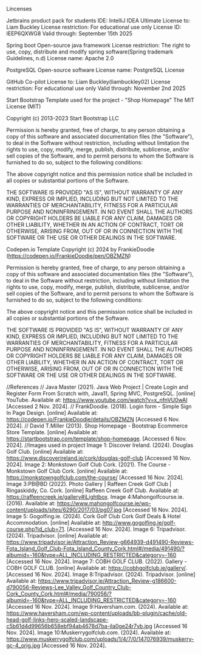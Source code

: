 Lincenses

Jetbrains product pack for students
IDE: IntelliJ IDEA Ultimate
License to: Liam Buckley
License restriction: For educational use only
License ID: IEEP6QXWG8
Valid through: September 15th 2025

Spring boot
Open-source java framework
License restriction: The right to use, copy, distribute and modify spring software(Spring trademark Guidelines, n.d)
License name: Apache 2.0

PostgreSQL
Open-source software
License name: PostgreSQL License

GitHub Co-pilot
License to: Liam Buckley(liambuckley02)
License restriction: For educational use only
Valid through: November 2nd 2025



Start Bootstrap Template used for the project - "Shop Homepage"
The MIT License (MIT)

Copyright (c) 2013-2023 Start Bootstrap LLC

Permission is hereby granted, free of charge, to any person obtaining a copy
of this software and associated documentation files (the "Software"), to deal
in the Software without restriction, including without limitation the rights
to use, copy, modify, merge, publish, distribute, sublicense, and/or sell
copies of the Software, and to permit persons to whom the Software is
furnished to do so, subject to the following conditions:

The above copyright notice and this permission notice shall be included in
all copies or substantial portions of the Software.

THE SOFTWARE IS PROVIDED "AS IS", WITHOUT WARRANTY OF ANY KIND, EXPRESS OR
IMPLIED, INCLUDING BUT NOT LIMITED TO THE WARRANTIES OF MERCHANTABILITY,
FITNESS FOR A PARTICULAR PURPOSE AND NONINFRINGEMENT. IN NO EVENT SHALL THE
AUTHORS OR COPYRIGHT HOLDERS BE LIABLE FOR ANY CLAIM, DAMAGES OR OTHER
LIABILITY, WHETHER IN AN ACTION OF CONTRACT, TORT OR OTHERWISE, ARISING FROM,
OUT OF OR IN CONNECTION WITH THE SOFTWARE OR THE USE OR OTHER DEALINGS IN
THE SOFTWARE.


Codepen.io Template
Copyright (c) 2024 by FrankieDoodie (https://codepen.io/FrankieDoodie/pen/OBZMZN)

Permission is hereby granted, free of charge, to any person obtaining a copy of this software and associated documentation files (the "Software"), to deal in the Software without restriction, including without limitation the rights to use, copy, modify, merge, publish, distribute, sublicense, and/or sell copies of the Software, and to permit persons to whom the Software is furnished to do so, subject to the following conditions:

The above copyright notice and this permission notice shall be included in all copies or substantial portions of the Software.

THE SOFTWARE IS PROVIDED "AS IS", WITHOUT WARRANTY OF ANY KIND, EXPRESS OR IMPLIED, INCLUDING BUT NOT LIMITED TO THE WARRANTIES OF MERCHANTABILITY, FITNESS FOR A PARTICULAR PURPOSE AND NONINFRINGEMENT. IN NO EVENT SHALL THE AUTHORS OR COPYRIGHT HOLDERS BE LIABLE FOR ANY CLAIM, DAMAGES OR OTHER LIABILITY, WHETHER IN AN ACTION OF CONTRACT, TORT OR OTHERWISE, ARISING FROM, OUT OF OR IN CONNECTION WITH THE SOFTWARE OR THE USE OR OTHER DEALINGS IN THE SOFTWARE.

//References
// Java Master (2021). Java Web Project | Create Login and Register Form From Scratch with, Java11, Spring MVC, PostgreSQL. [online] YouTube. Available at: https://www.youtube.com/watch?v=x_nfnVU0wAI [Accessed 2 Nov. 2024].
// FrankDoodie. (2018). Login form - Simple Sign In Page Design. [online] Available at: https://codepen.io/FrankieDoodie/details/OBZMZN
[Accessed 6 Nov. 2024].
// David T.Miller (2013). Shop Homepage - Bootstrap Ecommerce Store Template. [online] Available at: https://startbootstrap.com/template/shop-homepage. [Accessed 6 Nov. 2024]. 
//Images used in project
Image 1: Discover Ireland. (2024). Douglas Golf Club. [online] Available at: https://www.discoverireland.ie/cork/douglas-golf-club [Accessed 16 Nov. 2024].
Image 2: Monkstown Golf Club Cork. (2021). The Course - Monkstown Golf Club Cork. [online] Available at: https://monkstowngolfclub.com/the-course/ [Accessed 16 Nov. 2024].
Image 3:PB@BD (2022). Photo Gallery | Raffeen Creek Golf Club | Ringaskiddy, Co. Cork. [online] Raffeen Creek Golf Club. Available at: https://raffeencreek.ie/gallery#iLightbox.
Image 4:Mahongolfcourse.ie. (2016). Available at: https://www.mahongolfcourse.ie/wp-content/uploads/sites/6290/2017/03/pg07.jpg [Accessed 16 Nov. 2024].
Image 5: Gogolfing.ie. (2024). Cork Golf Club Cork Golf Deals & Hotel Accommodation. [online] Available at: http://www.gogolfing.ie/golf-course.php?id_club=71. [Accessed 16 Nov. 2024].
Image 6: Tripadvisor. (2024). Tripadvisor. [online] Available at: https://www.tripadvisor.ie/Attraction_Review-g664939-d491490-Reviews-Fota_Island_Golf_Club-Fota_Island_County_Cork.html#/media/491490/?albumid=-160&type=ALL_INCLUDING_RESTRICTED&category=-160 [Accessed 16 Nov. 2024].
Image 7: COBH GOLF CLUB. (2022). Gallery - COBH GOLF CLUB. [online] Available at: https://cobhgolfclub.ie/gallery/. [Accessed 16 Nov. 2024].
Image 8:Tripadvisor. (2024). Tripadvisor. [online] Available at: https://www.tripadvisor.ie/Attraction_Review-g186600-d790056-Reviews-Lee_Valley_Golf_Country_Club-Cork_County_Cork.html#/media/790056/?albumid=-160&type=ALL_INCLUDING_RESTRICTED&category=-160 [Accessed 16 Nov. 2024].
Image 9:Haversham.com. (2024). Available at: https://www.haversham.com/wp-content/uploads/bb-plugin/cache/old-head-golf-links-hero-scaled-landscape-c5b61d4d99656b658ebf94ab4678d7ba-jla0ge24r7vb.jpg [Accessed 16 Nov. 2024].
Image 10:Muskerrygolfclub.com. (2024). Available at: https://www.muskerrygolfclub.com/uploads/1/4/7/0/147076939/muskerry-gc-4_orig.jpg [Accessed 16 Nov. 2024].
